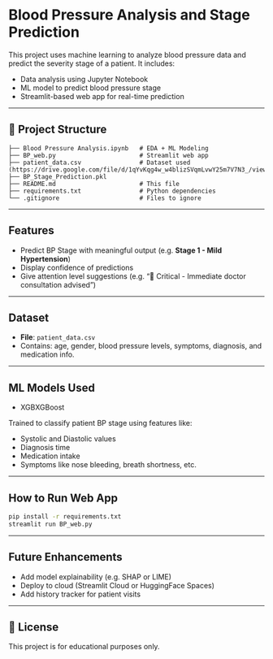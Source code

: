 # Blood Pressure Analysis and Stage Prediction

This project uses machine learning to analyze blood pressure data and predict the severity stage of a patient. It includes:

-  Data analysis using Jupyter Notebook
-  ML model to predict blood pressure stage
-  Streamlit-based web app for real-time prediction

---

## 📁 Project Structure

```
├── Blood Pressure Analysis.ipynb   # EDA + ML Modeling
├── BP_web.py                       # Streamlit web app
├── patient_data.csv                # Dataset used (https://drive.google.com/file/d/1qYvKqg4w_w4blizSVqmLvwY25m7V7N3_/view)
├── BP_Stage_Prediction.pkl         
├── README.md                       # This file
├── requirements.txt                # Python dependencies
└── .gitignore                      # Files to ignore
```

---

##  Features

- Predict BP Stage with meaningful output (e.g. **Stage 1 - Mild Hypertension**)
- Display confidence of predictions
- Give attention level suggestions (e.g. “🚨 Critical - Immediate doctor consultation advised”)

---

##  Dataset

- **File**: `patient_data.csv`
- Contains: age, gender, blood pressure levels, symptoms, diagnosis, and medication info.

---

##  ML Models Used

- XGBXGBoost

Trained to classify patient BP stage using features like:
- Systolic and Diastolic values
- Diagnosis time
- Medication intake
- Symptoms like nose bleeding, breath shortness, etc.

---

##  How to Run Web App

```bash
pip install -r requirements.txt
streamlit run BP_web.py
```

---

##  Future Enhancements

- Add model explainability (e.g. SHAP or LIME)
- Deploy to cloud (Streamlit Cloud or HuggingFace Spaces)
- Add history tracker for patient visits

---

## 📄 License

This project is for educational purposes only.
